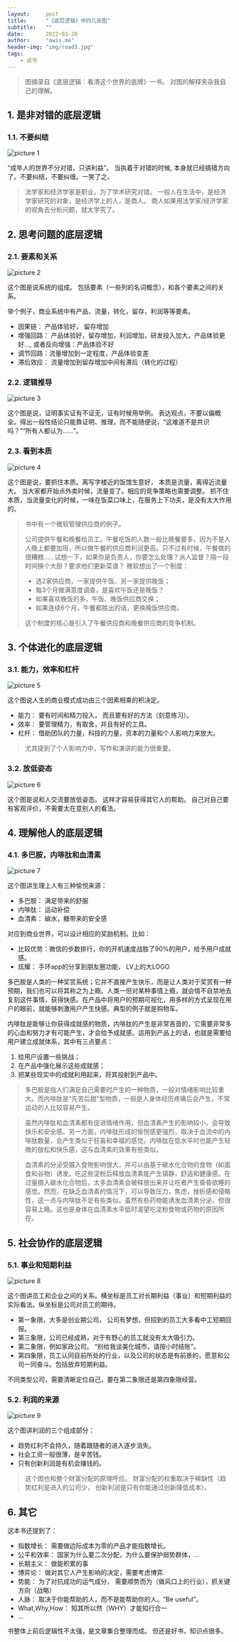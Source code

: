 ```yaml
---
layout:     post
title:      "《底层逻辑》中的几张图"
subtitle:   ""
date:       2022-03-20
author:     "awis.me"
header-img: "img/road3.jpg"
tags:
    - 读书
---
```


> 图摘录自《底层逻辑：看清这个世界的底牌》一书。 对图的解释夹杂我自己的理解。


## 1. 是非对错的底层逻辑

### 1.1. 不要纠结

![picture 1](/img/1647794513940.jpg)  

“成年人的世界不分对错，只讲利益”。 当执着于对错的时候, 本身就已经搞错方向了。不要纠结，不要纠缠。一笑了之。

> 法学家和经济学家是职业，为了学术研究对错。 
> 一般人在生活中，是经济学家研究的对象，是经济学上的人，是商人。 商人如果用法学家/经济学家的视角去分析问题，就太学究了。

## 2. 思考问题的底层逻辑

### 2.1. 要素和关系

![picture 2](/img/1647794634112.jpg)  

这个图是说系统的组成。 包括要素（一些列的名词概念），和各个要素之间的关系。 

举个例子，商业系统中有产品，流量，转化，留存，利润等等要素。
- 因果链： 产品体验好， 留存增加
- 增强回路： 产品体验好，留存增加，利润增加，研发投入加大，产品体验更好..., 或者反向增强：产品体验不好
- 调节回路：流量增加到一定程度，产品体验变差
- 滞后效应： 流量增加到留存增加中间有滞后（转化的过程）

### 2.2. 逻辑推导

![picture 3](/img/1647794697348.jpg)  

这个图是说，证明事实证有不证无，证有时候用举例。 表达观点，不要以偏概全。得出一般性结论只能靠证明、推理，而不能随便说，“这难道不是共识吗？”“所有人都认为……”。
 
### 2.3. 看到本质 

![picture 4](/img/1647794748129.jpg)  

这个图是说，要抓住本质。离写字楼近的饭馆生意好， 本质是流量，离得近流量大。 当大家都开始点外卖时候，流量变了。相应的竞争策略也需要调整。 抓不住本质，当流量变化的时候，一味在饭菜口味上，在服务上下功夫，是没有太大作用的。

> 书中有一个微软管理供应商的例子。
> 
> 公司提供午餐和晚餐给员工。午餐吃饭的人数一般比晚餐要多，因为不是人人晚上都要加班，所以做午餐的供应商利润更高。只不过有时候，午餐做的很糟糕……试想一下，如果你是负责人，你要怎么处理？派人监督？隔一段时间换个大厨？要求他们更新菜谱？
> 微软想出了一个制度：
> - 选2家供应商，一家提供午饭、另一家提供晚饭；
> - 每3个月做满意度调查，是喜欢午饭还是晚饭？
> - 如果喜欢晚饭的多，午饭、晚饭供应商交换；
> - 如果连续6个月，午餐都胜出的话，更换晚饭供应商。
> 
> 这个制度的核心是引入了午餐供应商和晚餐供应商的竞争机制。


## 3. 个体进化的底层逻辑

### 3.1. 能力，效率和杠杆
![picture 5](/img/1647794799927.jpg)  

这个图说人生的商业模式成功由三个因素相乘的积决定。
- 能力： 要有时间和精力投入， 而且要有好的方法（刻意练习）。
- 效率： 要管理精力，有取舍，并且有好的工具。
- 杠杆： 借助团队的力量，科技的力量，资本的力量和个人影响力来放大。

> 尤其提到了个人影响力中，写作和演讲的能力很重要。

### 3.2. 放低姿态

![picture 6](/img/1647794898429.jpg)  

这个图是说和人交流要放低姿态。 这样才容易获得其它人的帮助。 自己对自己要有客观评价，不需要太在意别人的看法。

## 4. 理解他人的底层逻辑

### 4.1. 多巴胺，内啡肽和血清素

![picture 7](/img/1647794944042.jpg)  

这个图讲生理上人有三种愉悦来源：
- 多巴胺： 满足带来的舒服
- 内啡肽： 运动补偿
- 血清素： 碳水，糖带来的安全感 

对应到商业世界，可以设计相应的奖励机制。比如：
- 比较优势：微信的步数排行，你的开机速度战胜了90%的用户，给予用户成就感。
- 炫耀： 手环app的分享到朋友圈功能， LV上的大LOGO

多巴胺是人类的一种奖赏系统；它并不直接产生快乐，而是让人类对于奖赏有一种预期，我们也可以将其称之为上瘾。人类一但对某种事情上瘾，就会情不自禁地去复刻这件事情，获得快感。在产品中将用户的预期可视化，用多样的方式呈现在用户的眼前，就能够刺激用户产生快感。典型的例子就是购物车。

内啡肽是能够让你获得成就感的物质，内啡肽的产生是非常吝啬的，它需要非常多的心血和努力才有可能产生，才会给予成就感。运用到产品上的话，也就是需要给用户建立成就体系，其中有三点要点：
1. 给用户设置一些挑战；
2. 在产品中强化展示这些成就感；
3. 把某些现实中的成就利用起来，将其投射到产品中。

> 多巴胺是指人们满足自己需要时产生的一种物质，一般对情绪影响比较重大。而内啡肽是“先苦后甜”型物质，一般是人身体经历疼痛后会产生，不常运动的人比较容易产生。

> 虽然内啡肽和血清素都有促进情绪作用，但血清素产生的影响较小，会导致快乐和安全感。另一方面，内啡肽形成的愉悦感更强烈，取决于血流中的内啡肽数量，会产生类似于狂喜和幸福的感觉。内啡肽在低水平时也能产生轻微的放松和快乐感，这与血清素的效果有些类似。

> 血清素的分泌受摄入食物影响很大，并可以由基于碳水化合物的食物（如面食和谷物）诱发。吃这些淀粉后释放血清素能产生镇静，舒适和健康感。在过量摄入碳水化合物后，太多血清素会被释放出来并让吃者产生昏昏欲睡的感觉。然而，在缺乏血清素的情况下，可以导致压力，焦虑，挫折感和侵略性，这一点与内啡肽不足有些类似。虽然有些药物能诱发血清素分泌，但很容易上瘾。这也是身体在血清素水平低时渴望吃淀粉食物或药物的原因所在。

## 5. 社会协作的底层逻辑

### 5.1. 事业和短期利益

![picture 8](/img/1647794991535.jpg)  

这个图讲员工和企业之间的关系。横坐标是员工对长期利益（事业）和短期利益的实际看法。纵坐标是公司对员工的期待。
- 第一象限，大多是创业期公司， 公司有梦想，但招到的员工大多看中工短期回报。
- 第三象限，公司已经成熟，对于有野心的员工就没有太大吸引力。
- 第二象限，例如家政公司。 “别给我谈美化城市，请按小时结账”。
- 第四象限，员工认同目前所处的行业，以及公司的状态是有前景的，愿意和公司一同奋斗。包括放弃短期利益。

不同类型公司，需要清晰定位自己，要在第二象限还是第四象限经营。

### 5.2. 利润的来源

![picture 9](/img/1647795042511.jpg)  

这个图讲利润的三个组成部分：
- 趋势红利不会持久，随着跟随者的进入逐步消失。
- 社会工资一般很薄，是辛苦钱。
- 只有创新利润是有机会赚钱的。 
  
> 这个图也和整个财富分配的原理呼应。 财富分配的权重取决于稀缺性（趋势红利是进入的公司少， 创新利润是只有你能通过创新降低成本）。

## 6. 其它

这本书还提到了：
- 指数增长： 需要做边际成本为零的产品才能指数增长。
- 公平和效率： 国家为什么要二次分配，为什么要保护弱势群体，...
- 长期主义： 做能积累的事
- 博弈论： 做对其它人产生影响的决定，需要考虑博弈.
- 势能： 为了对抗成功的运气成分， 需要顺势而为（做风口上的行业），抓关键方向（战略）
- 人脉： 取决于你能帮助的人，而不是能帮助你的人。“Be useful”。
- What,Why,How： 知其所以然（WHY）才能知行合一
- ...

书整体上前后逻辑性不太强，是文章集合整理而成。 但还是好书，知识点很多。

